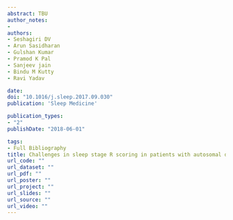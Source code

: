```yaml
---
abstract: TBU
author_notes:
- 
authors:
- Seshagiri DV
- Arun Sasidharan
- Gulshan Kumar
- Pramod K Pal
- Sanjeev jain
- Bindu M Kutty
- Ravi Yadav

date: 
doi: "10.1016/j.sleep.2017.09.030"
publication: 'Sleep Medicine'

publication_types:
- "2"
publishDate: "2018-06-01"

tags:
- Full Bibliography
title: Challenges in sleep stage R scoring in patients with autosomal dominant spinocerebellar ataxias (SCA1, SCA2 and SCA3) and oculomotor abnormalities - a whole night polysomnographic evaluation
url_code: ""
url_dataset: ""
url_pdf: ""
url_poster: ""
url_project: ""
url_slides: ""
url_source: ""
url_video: ""
---
```

